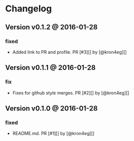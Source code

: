 
# Changelog

## Version v0.1.2 @ 2016-01-28

### fixed

  * Added link to PR and profile. PR [#3][] by [@kron4eg][]

## Version v0.1.1 @ 2016-01-28

### fix

  * Fixes for github style merges. PR [#2][] by [@kron4eg][]

## Version v0.1.0 @ 2016-01-28

### fixed

  * README.md. PR [#1][] by [@kron4eg][]
